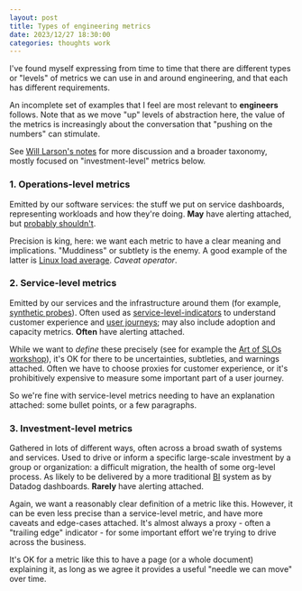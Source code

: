 ```yaml
---
layout: post
title: Types of engineering metrics
date: 2023/12/27 18:30:00
categories: thoughts work
---
```


I've found myself expressing from time to time that there are different types
or "levels" of metrics we can use in and around engineering, and that each has
different requirements.

An incomplete set of examples that I feel are most relevant to **engineers**
follows. Note that as we move "up" levels of abstraction here, the value of the
metrics is increasingly about the conversation that "pushing on the numbers"
can stimulate.

See [Will Larson's
notes](https://lethain.com/measuring-engineering-organizations/) for more
discussion and a broader taxonomy, mostly focused on "investment-level" metrics
below.

### 1. Operations-level metrics

Emitted by our software services: the stuff we put on service dashboards,
representing workloads and how they're doing. **May** have alerting attached,
but [probably
shouldn't](https://emauton.org/2014/07/12/alerting-in-production-systems/).

Precision is king, here: we want each metric to have a clear meaning and
implications. "Muddiness" or subtlety is the enemy. A good example of the
latter is [Linux load
average](https://www.brendangregg.com/blog/2017-08-08/linux-load-averages.html).
_Caveat operator_.

### 2. Service-level metrics

Emitted by our services and the infrastructure around them (for example,
[synthetic probes](https://en.wikipedia.org/wiki/Synthetic_monitoring)). Often
used as
[service-level-indicators](https://en.wikipedia.org/wiki/Service_level_indicator)
to understand customer experience and [user
journeys](https://en.wikipedia.org/wiki/User_journey); may also include
adoption and capacity metrics. **Often** have alerting attached.

While we want to _define_ these precisely (see for example the [Art of SLOs
workshop](https://sre.google/resources/practices-and-processes/art-of-slos/)),
it's OK for there to be uncertainties, subtleties, and warnings attached. Often
we have to choose proxies for customer experience, or it's prohibitively
expensive to measure some important part of a user journey.

So we're fine with service-level metrics needing to have an explanation
attached: some bullet points, or a few paragraphs.

### 3. Investment-level metrics

Gathered in lots of different ways, often across a broad swath of systems and
services. Used to drive or inform a specific large-scale investment by a group
or organization: a difficult migration, the health of some org-level process.
As likely to be delivered by a more traditional
[BI](https://en.wikipedia.org/wiki/Business_intelligence) system as by Datadog
dashboards. **Rarely** have alerting attached.

Again, we want a reasonably clear definition of a metric like this. However, it
can be even less precise than a service-level metric, and have more caveats and
edge-cases attached. It's almost always a proxy - often a "trailing edge"
indicator - for some important effort we're trying to drive across the
business.

It's OK for a metric like this to have a page (or a whole document) explaining
it, as long as we agree it provides a useful "needle we can move" over time.
